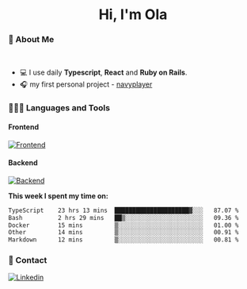 <h1 align="center">Hi, I'm Ola</h1>

### 💅 About Me

<br/>

- 💻 I use daily **Typescript**, **React** and **Ruby on Rails**.
- 🎧 my first personal project - [navyplayer](https://navyplayer.netlify.app/)

### 👩🏻‍💻 Languages and Tools

#### Frontend

[![Frontend](https://skillicons.dev/icons?i=react,nextjs,ts,js,html,css,scss,tailwind)](https://skillicons.dev)

#### Backend
[![Backend](https://skillicons.dev/icons?i=nodejs,express,nestjs,rails,graphql)](https://skillicons.dev)

**This week I spent my time on:**

<!--START_SECTION:waka-->

```txt
TypeScript    23 hrs 13 mins  █████████████████████▓░░░   87.07 %
Bash          2 hrs 29 mins   ██▒░░░░░░░░░░░░░░░░░░░░░░   09.36 %
Docker        15 mins         ▒░░░░░░░░░░░░░░░░░░░░░░░░   01.00 %
Other         14 mins         ▒░░░░░░░░░░░░░░░░░░░░░░░░   00.91 %
Markdown      12 mins         ▒░░░░░░░░░░░░░░░░░░░░░░░░   00.81 %
```

<!--END_SECTION:waka-->

### 📨 Contact
  
[![Linkedin](https://skillicons.dev/icons?i=linkedin)](https://linkedin.com/in/aleksandra-kamińska)
